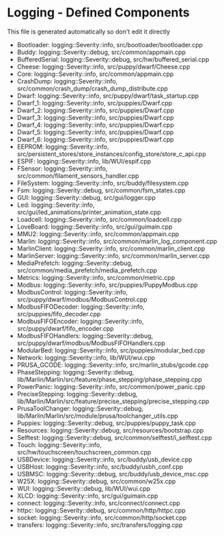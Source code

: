 # Logging - Defined Components
This file is generated automatically so don't edit it directly

- Bootloader: logging::Severity::info, src/bootloader/bootloader.cpp
- Buddy: logging::Severity::debug, src/common/appmain.cpp
- BufferedSerial: logging::Severity::debug, src/hw/buffered_serial.cpp
- Cheese: logging::Severity::info, src/puppy/dwarf/Cheese.cpp
- Core: logging::Severity::info, src/common/appmain.cpp
- CrashDump: logging::Severity::info, src/common/crash_dump/crash_dump_distribute.cpp
- Dwarf: logging::Severity::info, src/puppy/dwarf/task_startup.cpp
- Dwarf_1: logging::Severity::info, src/puppies/Dwarf.cpp
- Dwarf_2: logging::Severity::info, src/puppies/Dwarf.cpp
- Dwarf_3: logging::Severity::info, src/puppies/Dwarf.cpp
- Dwarf_4: logging::Severity::info, src/puppies/Dwarf.cpp
- Dwarf_5: logging::Severity::info, src/puppies/Dwarf.cpp
- Dwarf_6: logging::Severity::info, src/puppies/Dwarf.cpp
- EEPROM: logging::Severity::info, src/persistent_stores/store_instances/config_store/store_c_api.cpp
- ESPIF: logging::Severity::info, lib/WUI/espif.cpp
- FSensor: logging::Severity::info, src/common/filament_sensors_handler.cpp
- FileSystem: logging::Severity::info, src/buddy/filesystem.cpp
- Fsm: logging::Severity::debug, src/common/fsm_states.cpp
- GUI: logging::Severity::debug, src/gui/logger.cpp
- Led: logging::Severity::info, src/gui/led_animations/printer_animation_state.cpp
- Loadcell: logging::Severity::info, src/common/loadcell.cpp
- LoveBoard: logging::Severity::info, src/gui/guimain.cpp
- MMU2: logging::Severity::info, src/common/appmain.cpp
- Marlin: logging::Severity::info, src/common/marlin_log_component.cpp
- MarlinClient: logging::Severity::info, src/common/marlin_client.cpp
- MarlinServer: logging::Severity::info, src/common/marlin_server.cpp
- MediaPrefetch: logging::Severity::debug, src/common/media_prefetch/media_prefetch.cpp
- Metrics: logging::Severity::info, src/common/metric.cpp
- Modbus: logging::Severity::info, src/puppies/PuppyModbus.cpp
- ModbusControl: logging::Severity::info, src/puppy/dwarf/modbus/ModbusControl.cpp
- ModbusFIFODecoder: logging::Severity::info, src/puppies/fifo_decoder.cpp
- ModbusFIFOEncoder: logging::Severity::info, src/puppy/dwarf/fifo_encoder.cpp
- ModbusFIFOHandlers: logging::Severity::debug, src/puppy/dwarf/modbus/ModbusFIFOHandlers.cpp
- ModularBed: logging::Severity::info, src/puppies/modular_bed.cpp
- Network: logging::Severity::info, lib/WUI/wui.cpp
- PRUSA_GCODE: logging::Severity::info, src/marlin_stubs/gcode.cpp
- PhaseStepping: logging::Severity::debug, lib/Marlin/Marlin/src/feature/phase_stepping/phase_stepping.cpp
- PowerPanic: logging::Severity::info, src/common/power_panic.cpp
- PreciseStepping: logging::Severity::debug, lib/Marlin/Marlin/src/feature/precise_stepping/precise_stepping.cpp
- PrusaToolChanger: logging::Severity::debug, lib/Marlin/Marlin/src/module/prusa/toolchanger_utils.cpp
- Puppies: logging::Severity::debug, src/puppies/puppy_task.cpp
- Resources: logging::Severity::debug, src/resources/bootstrap.cpp
- Selftest: logging::Severity::debug, src/common/selftest/i_selftest.cpp
- Touch: logging::Severity::info, src/hw/touchscreen/touchscreen_common.cpp
- USBDevice: logging::Severity::info, src/buddy/usb_device.cpp
- USBHost: logging::Severity::info, src/buddy/usbh_conf.cpp
- USBMSC: logging::Severity::debug, src/buddy/usb_device_msc.cpp
- W25X: logging::Severity::debug, src/common/w25x.cpp
- WUI: logging::Severity::debug, lib/WUI/wui.cpp
- XLCD: logging::Severity::info, src/gui/guimain.cpp
- connect: logging::Severity::info, src/connect/connect.cpp
- httpc: logging::Severity::debug, src/common/http/httpc.cpp
- socket: logging::Severity::info, src/common/http/socket.cpp
- transfers: logging::Severity::info, src/transfers/logging.cpp
